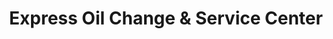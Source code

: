 ---
title: "Express Oil Change & Service Center"
url: /nashville/express-oil-change-und-service-center/
shop: Autowerkstatt
---